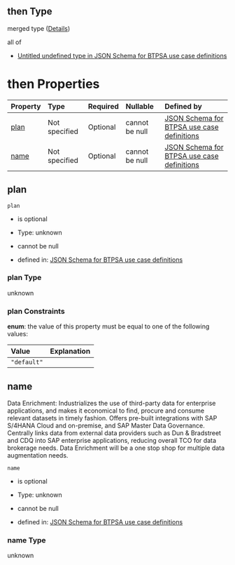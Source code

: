 ## then Type

merged type ([Details](btpsa-usecase-properties-services-items-allof-1-then-allof-32-then.md))

all of

*   [Untitled undefined type in JSON Schema for BTPSA use case definitions](btpsa-usecase-properties-services-items-allof-1-then-allof-32-then-allof-0.md "check type definition")

# then Properties

| Property      | Type          | Required | Nullable       | Defined by                                                                                                                                                                                                            |
| :------------ | :------------ | :------- | :------------- | :-------------------------------------------------------------------------------------------------------------------------------------------------------------------------------------------------------------------- |
| [plan](#plan) | Not specified | Optional | cannot be null | [JSON Schema for BTPSA use case definitions](btpsa-usecase-properties-services-items-allof-1-then-allof-32-then-properties-plan.md "undefined#/properties/services/items/allOf/1/then/allOf/32/then/properties/plan") |
| [name](#name) | Not specified | Optional | cannot be null | [JSON Schema for BTPSA use case definitions](btpsa-usecase-properties-services-items-allof-1-then-allof-32-then-properties-name.md "undefined#/properties/services/items/allOf/1/then/allOf/32/then/properties/name") |

## plan



`plan`

*   is optional

*   Type: unknown

*   cannot be null

*   defined in: [JSON Schema for BTPSA use case definitions](btpsa-usecase-properties-services-items-allof-1-then-allof-32-then-properties-plan.md "undefined#/properties/services/items/allOf/1/then/allOf/32/then/properties/plan")

### plan Type

unknown

### plan Constraints

**enum**: the value of this property must be equal to one of the following values:

| Value       | Explanation |
| :---------- | :---------- |
| `"default"` |             |

## name

Data Enrichment: Industrializes the use of third-party data for enterprise applications, and makes it economical to find, procure and consume relevant datasets in timely fashion. Offers pre-built integrations with SAP S/4HANA Cloud and on-premise, and SAP Master Data Governance. Centrally links data from external data providers such as Dun & Bradstreet and CDQ into SAP enterprise applications, reducing overall TCO for data brokerage needs. Data Enrichment will be a one stop shop for multiple data augmentation needs.

`name`

*   is optional

*   Type: unknown

*   cannot be null

*   defined in: [JSON Schema for BTPSA use case definitions](btpsa-usecase-properties-services-items-allof-1-then-allof-32-then-properties-name.md "undefined#/properties/services/items/allOf/1/then/allOf/32/then/properties/name")

### name Type

unknown
